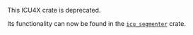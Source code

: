 This ICU4X crate is deprecated.

Its functionality can now be found in the [`icu_segmenter`](https://docs.rs/icu_segmenter) crate.
